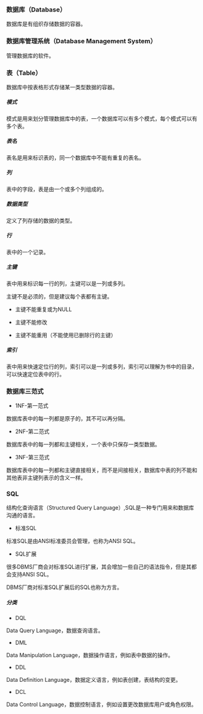 ### 数据库（Database）

数据库是有组织存储数据的容器。

### 数据库管理系统（Database Management System）

管理数据库的软件。

### 表（Table）

数据库中按表格形式存储某一类型数据的容器。

##### 模式

模式是用来划分管理数据库中的表，一个数据库可以有多个模式，每个模式可以有多个表。

##### 表名

表名是用来标识表的，同一个数据库中不能有重复的表名。

##### 列

表中的字段，表是由一个或多个列组成的。

##### 数据类型

定义了列存储的数据的类型。

##### 行

表中的一个记录。

##### 主键

表中用来标识每一行的列，主键可以是一列或多列。

主键不是必须的，但是建议每个表都有主键。

* 主键不能重复或为NULL

* 主键不能修改

* 主键不能重用（不能使用已删除行的主键）

##### 索引

表中用来快速定位行的列，索引可以是一列或多列，索引可以理解为书中的目录，可以快速定位表中的行。

### 数据库三范式

* 1NF-第一范式

数据库表中的每一列都是原子的，其不可以再分隔。

* 2NF-第二范式

数据库表中的每一列都和主键相关，一个表中只保存一类型数据。

* 3NF-第三范式

数据库表中的每一列都和主键直接相关，而不是间接相关，数据库中表的列不能和其他表非主键列表示的含义一样。

### SQL

结构化查询语言（Structured Query Language）,SQL是一种专门用来和数据库沟通的语言。

* 标准SQL

标准SQL是由ANSI标准委员会管理，也称为ANSI SQL。

* SQL扩展

很多DBMS厂商会对标准SQL进行扩展，其会增加一些自己的语法指令，但是其都会支持ANSI SQL。

DBMS厂商对标准SQL扩展后的SQL也称为方言。

##### 分类

* DQL

Data Query Language，数据查询语言。

* DML

Data Manipulation Language，数据操作语言，例如表中数据的操作。

* DDL

Data Definition Language，数据定义语言，例如表创建，表结构的变更。

* DCL

Data Control Language，数据控制语言，例如设置更改数据库用户或角色权限。